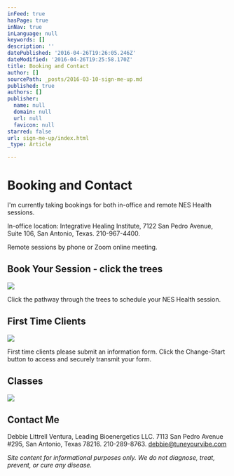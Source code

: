 ```yaml
---
inFeed: true
hasPage: true
inNav: true
inLanguage: null
keywords: []
description: ''
datePublished: '2016-04-26T19:26:05.246Z'
dateModified: '2016-04-26T19:25:58.170Z'
title: Booking and Contact
author: []
sourcePath: _posts/2016-03-10-sign-me-up.md
published: true
authors: []
publisher:
  name: null
  domain: null
  url: null
  favicon: null
starred: false
url: sign-me-up/index.html
_type: Article

---
```

# Booking and Contact

I'm currently taking bookings for both in-office and remote NES Health sessions.

In-office location: Integrative Healing Institute, 7122 San Pedro Avenue, Suite 106, San Antonio, Texas. 210-967-4400\.

Remote sessions by phone or Zoom online meeting.

## Book Your Session - click the trees
![](https://s3-us-west-2.amazonaws.com/the-grid-img/p/05e90edcaeeba6b3dfc531b9dbd0079f45e08218.png)

Click the pathway through the trees to schedule your NES Health session.

## First Time Clients
![](https://the-grid-user-content.s3-us-west-2.amazonaws.com/ed1c3493-1f4d-463c-99b4-36dda011cd8d.jpg)

First time clients please submit an information form. Click the Change-Start button to access and securely transmit your form.

## Classes
![](https://s3-us-west-2.amazonaws.com/the-grid-img/p/d37c977ed9aa00b53998a100a3d740c3697e4ef8.jpg)

## Contact Me

Debbie Littrell Ventura, Leading Bioenergetics LLC. 7113 San Pedro Avenue \#295, San Antonio, Texas 78216\. 210-289-8763\. debbie@tuneyourvibe.com

_Site content for informational purposes only. We do not diagnose, treat, prevent, or cure any disease._